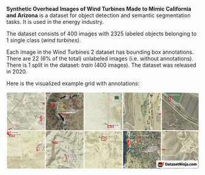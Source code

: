 **Synthetic Overhead Images of Wind Turbines Made to Mimic California and Arizona** is a dataset for object detection and semantic segmentation tasks. It is used in the energy industry.

The dataset consists of 400 images with 2325 labeled objects belonging to 1 single class (*wind turbines*).

Each image in the Wind Turbines 2 dataset has bounding box annotations. There are 22 (6% of the total) unlabeled images (i.e. without annotations). There is 1 split in the dataset: *train* (400 images). The dataset was released in 2020.

Here is the visualized example grid with annotations:

<img src="https://github.com/dataset-ninja/synthetic-overhead-wind-turbines/raw/main/visualizations/horizontal_grid.png">
